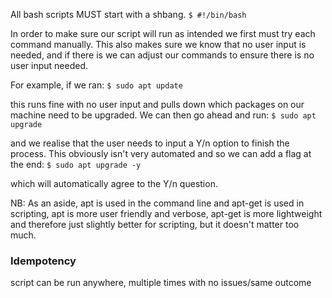 All bash scripts MUST start with a shbang.
`$ #!/bin/bash`

In order to make sure our script will run as intended we first must try each command manually. This also makes sure we know that no user input is needed, and if there is we can adjust our commands to ensure there is no user input needed. 

For example, if we ran:
`$ sudo apt update`

 this runs fine with no user input and pulls down which packages on our machine need to be upgraded. We can then go ahead and run:
 `$ sudo apt upgrade`
 
 and we realise that the user needs to input a Y/n option to finish the process. This obviously isn't very automated and so we can add a flag at the end:
 `$ sudo apt upgrade -y`
 
 which will automatically agree to the Y/n question.


NB: As an aside, apt is used in the command line and apt-get is used in scripting, apt is more user friendly and verbose, apt-get is more lightweight and therefore just slightly better for scripting, but it doesn't matter too much. 


### Idempotency
script can be run anywhere, multiple times with no issues/same outcome